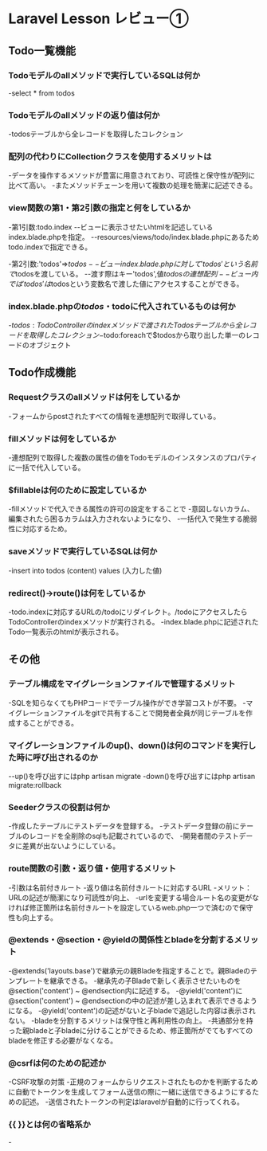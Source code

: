 # Laravel Lesson レビュー①

## Todo一覧機能

### Todoモデルのallメソッドで実行しているSQLは何か
-select * from todos
### Todoモデルのallメソッドの返り値は何か
-todosテーブルから全レコードを取得したコレクション

### 配列の代わりにCollectionクラスを使用するメリットは
-データを操作するメソッドが豊富に用意されており、可読性と保守性が配列に比べて高い。
-またメソッドチェーンを用いて複数の処理を簡潔に記述できる。

### view関数の第1・第2引数の指定と何をしているか
-第1引数:todo.index
--ビューに表示させたいhtmlを記述しているindex.blade.phpを指定。
--resources/views/todo/index.blade.phpにあるためtodo.indexで指定できる。

-第2引数:'todos'=>$todos
--ビューindex.blade.phpに対して'todos'という名前で$todosを渡している。
--渡す際はキー'todos',値$todosの連想配列
--ビュー内では'todos'は$todosという変数名で渡した値にアクセスすることができる。

### index.blade.phpの$todos・$todoに代入されているものは何か
-$todos:TodoControllerのindexメソッドで渡されたTodosテーブルから全レコードを取得したコレクション
-$todo:foreachで$todosから取り出した単一のレコードのオブジェクト

## Todo作成機能

### Requestクラスのallメソッドは何をしているか
-フォームからpostされたすべての情報を連想配列で取得している。

### fillメソッドは何をしているか
-連想配列で取得した複数の属性の値をTodoモデルのインスタンスのプロパティに一括で代入している。

### $fillableは何のために設定しているか
-fillメソッドで代入できる属性の許可の設定をすることで
-意図しないカラム、編集されたら困るカラムは入力されないようになり、
-一括代入で発生する脆弱性に対応するため。

### saveメソッドで実行しているSQLは何か
-insert into todos (content) values (入力した値)
### redirect()->route()は何をしているか
-todo.indexに対応するURLの/todoにリダイレクト。/todoにアクセスしたらTodoControllerのindexメソッドが実行される。
-index.blade.phpに記述されたTodo一覧表示のhtmlが表示される。
## その他

### テーブル構成をマイグレーションファイルで管理するメリット
-SQLを知らなくてもPHPコードでテーブル操作ができ学習コストが不要。
-マイグレーションファイルをgitで共有することで開発者全員が同じテーブルを作成することができる。

### マイグレーションファイルのup()、down()は何のコマンドを実行した時に呼び出されるのか
--up()を呼び出すにはphp artisan migrate
-down()を呼び出すにはphp artisan migrate:rollback

### Seederクラスの役割は何か
-作成したテーブルにテストデータを登録する。
-テストデータ登録の前にテーブルのレコードを全削除のsqlも記載されているので、
-開発者間のテストデータに差異が出ないようにしている。

### route関数の引数・返り値・使用するメリット
-引数は名前付きルート
-返り値は名前付きルートに対応するURL
-メリット：URLの記述が簡潔になり可読性が向上、
-urlを変更する場合ルート名の変更がなければ修正箇所は名前付きルートを設定しているweb.php一つで済むので保守性も向上する。

### @extends・@section・@yieldの関係性とbladeを分割するメリット
-@extends('layouts.base')で継承元の親Bladeを指定することで。親Bladeのテンプレートを継承できる。
-継承先の子Bladeで新しく表示させたいものを@section('content') ~ @endsection内に記述する。
-@yield('content')に@section('content') ~ @endsectionの中の記述が差し込まれて表示できるようになる。
-@yield('content')の記述がないと子bladeで追記した内容は表示されない。
-bladeを分割するメリットは保守性と再利用性の向上。
-共通部分を持った親bladeと子bladeに分けることができるため、修正箇所がでてもすべてのbladeを修正する必要がなくなる。

### @csrfは何のための記述か
-CSRF攻撃の対策
-正規のフォームからリクエストされたものかを判断するために自動でトークンを生成してフォーム送信の際に一緒に送信できるようにするための記述。
-送信されたトークンの判定はlaravelが自動的に行ってくれる。
### {{ }}とは何の省略系か
-<?php echo e(); ?>